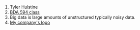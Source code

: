 1. Tyler Hulstine
2. [BDA 594 class](https://sdsu.instructure.com/courses/162125)
3. Big data is large amounts of unstructured typically noisy data.
4. [My company's logo](https://lh3.googleusercontent.com/p/AF1QipPWRDApQOpVRAc0pEJqeg_f3SSUnYyoYy3Ms_1Q=s680-w680-h510)
